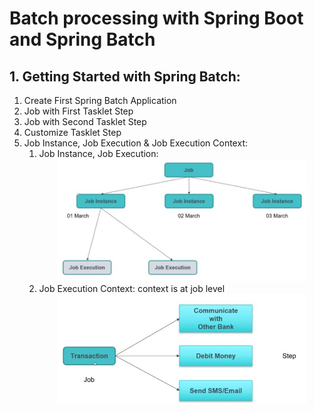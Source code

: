 # Batch processing with Spring Boot and Spring Batch
## 1. Getting Started with Spring Batch:
1. Create First Spring Batch Application
2. Job with First Tasklet Step
3. Job with Second Tasklet Step
4. Customize Tasklet Step
5. Job Instance, Job Execution & Job Execution Context: 
   1. Job Instance, Job Execution:  
        <div align="center">
                <img src="jobexecution.jpg" width="400px"></img> 
        </div>
    2. Job Execution Context: context is at job level
        <div align="center">
                <img src="jobcontext.jpg" width="400px"></img> 
        </div>


